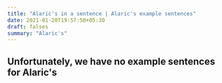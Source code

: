 ```yaml
---
title: "Alaric's in a sentence | Alaric's example sentences"
date: 2021-01-20T19:57:50+05:30
draft: falses
summary: "Alaric's"
---
```

## Unfortunately, we have no example sentences for Alaric's                 
